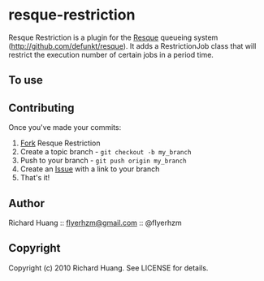 resque-restriction
===============

Resque Restriction is a plugin for the [Resque][0] queueing system
(http://github.com/defunkt/resque). It adds a RestrictionJob class that will
restrict the execution number of certain jobs in a period time. 

To use
------


Contributing
------------

Once you've made your commits:

1. [Fork][1] Resque Restriction
2. Create a topic branch - `git checkout -b my_branch`
3. Push to your branch - `git push origin my_branch`
4. Create an [Issue][2] with a link to your branch
5. That's it!

Author
------
Richard Huang :: flyerhzm@gmail.com :: @flyerhzm

Copyright
---------
Copyright (c) 2010 Richard Huang. See LICENSE for details.

[0]: http://github.com/defunkt/resque
[1]: http://help.github.com/forking/
[2]: http://github.com/flyerhm/resque-restriction/issues


